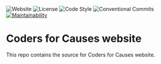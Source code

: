 ![Website](https://img.shields.io/website-up-down-green-red/https/codersforcauses.org.svg?style=flat-square)
![License](https://img.shields.io/badge/license-MIT-green.svg?style=flat-square&color=000000)
![Code Style](https://img.shields.io/badge/code%20style-standard-green.svg?style=flat-square&logo=eslint&color=4B32C3)
![Conventional Commits](https://img.shields.io/badge/Conventional%20Commits-1.0.0-yellow.svg?style=flat-square)
[![Maintainability](https://api.codeclimate.com/v1/badges/12ecffa97c5ced001bdd/maintainability)](https://codeclimate.com/github/codersforcauses/website/maintainability)

# Coders for Causes website

This repo contains the source for Coders for Causes website.
